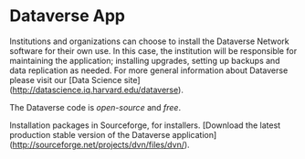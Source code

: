 Dataverse App
==============

Institutions and organizations can choose to install the Dataverse Network software for their own use. 
In this case, the institution will be responsible for maintaining the application; installing upgrades, 
setting up backups and data replication as needed. For more general information about Dataverse please visit our 
[Data Science site] (http://datascience.iq.harvard.edu/dataverse).

The Dataverse code is *open-source* and *free*. 

Installation packages in Sourceforge, for installers. [Download the latest production stable 
version of the Dataverse application] (http://sourceforge.net/projects/dvn/files/dvn/).
